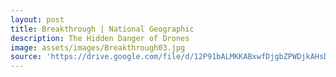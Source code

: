 ```yaml
---
layout: post
title: Breakthrough | National Geographic
description: The Hidden Danger of Drones
image: assets/images/Breakthrough03.jpg
source: 'https://drive.google.com/file/d/12P91bALMKKABxwfDjgbZPWDjkAHsDXMd/preview'
---
```

